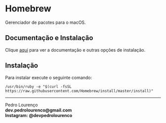 # Homebrew

Gerenciador de pacotes para o macOS.

## Documentação e Instalação

Clique [aqui](https://brew.sh/index_pt-br) para ver a documentação e outras opções de instalação.

## Instalação

Para instalar execute o seguinte comando:

```
/usr/bin/ruby -e "$(curl -fsSL https://raw.githubusercontent.com/Homebrew/install/master/install)"
```

<hr>
<stong>Pedro Lourenço</strong><br>
<Strong>dev.pedrolourenco@gmail.com</strong><br>
<Strong>Instagram: @devpedrolourenco</strong>